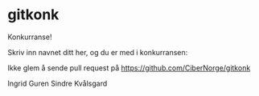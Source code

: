 gitkonk
=======

Konkurranse!

Skriv inn navnet ditt her, og du er med i konkurransen:

Ikke glem å sende pull request på https://github.com/CiberNorge/gitkonk


Ingrid Guren
Sindre Kvålsgard
